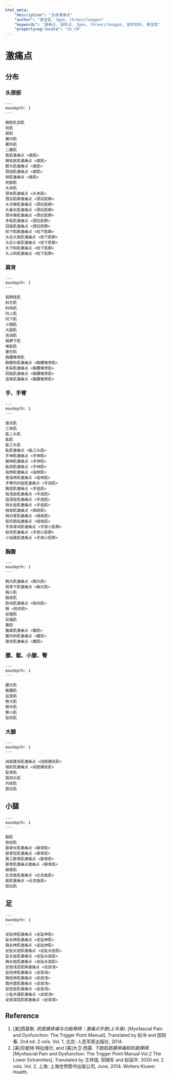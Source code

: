 ```yaml
---
html_meta:
    "description": "全身激痛点"
    "author": "黄宝臣, 3gee, threecifanggen"
    "keywords": "激痛点, 扳机点, 3gee, threecifanggen, 医学百科, 黄宝臣"
    "property=og:locale": "zh_CN"
---
```

# 激痛点

## 分布

### 头颈部

```{toctree}
---
maxdepth: 1
---

胸锁乳突肌
咬肌
颞肌
翼内肌
翼外肌
二腹肌
面肌激痛点 <面肌>
眼轮匡肌激痛点 <面肌>
颧大肌激痛点 <面肌>
颈阔肌激痛点 <面肌>
颊肌激痛点 <面肌>
枕额肌
头夹肌
颈夹肌激痛点 <头夹肌>
颈后肌群激痛点 <颈后肌群>
头半棘肌激痛点 <颈后肌群>
头最长肌激痛点 <颈后肌群>
颈半棘肌激痛点 <颈后肌群>
多裂肌激痛点 <颈后肌群>
回旋肌激痛点 <颈后肌群>
枕下肌群激痛点 <枕下肌群>
头后大直肌激痛点 <枕下肌群>
头后小直肌激痛点 <枕下肌群>
头下斜肌激痛点 <枕下肌群>
头上斜肌激痛点 <枕下肌群>
```

### 肩背

```{toctree}
---
maxdepth: 1
---

肩胛提肌
斜方肌
斜角肌
冈上肌
冈下肌
小圆肌
大圆肌
背阔肌
肩胛下肌
喙肱肌
菱形肌
胸腰椎旁肌
胸髂肋肌激痛点 <胸腰椎旁肌>
多裂肌激痛点 <胸腰椎旁肌>
回旋肌激痛点 <胸腰椎旁肌>
竖脊肌激痛点 <胸腰椎旁肌>
```

### 手、手臂

```{toctree}
---
maxdepth: 1
---

旋后肌
三角肌
肱二头肌
肱肌
肱三头肌
肱肌激痛点 <肱三头肌>
手伸肌激痛点 <手伸肌>
腕伸肌激痛点 <手伸肌>
肱桡肌激痛点 <手伸肌>
指伸肌激痛点 <指伸肌>
食指伸肌激痛点 <指伸肌>
手臂内的屈肌激痛点 <手屈肌>
腕屈肌激痛点 <手屈肌>
指浅屈肌激痛点 <手屈肌>
指深屈肌激痛点 <手屈肌>
拇长屈肌激痛点 <手屈肌>
拇收肌激痛点 <拇收肌>
拇对掌肌激痛点 <拇收肌>
扳机拇指激痛点 <拇收肌>
手部骨间肌激痛点 <手部小肌群>
蚓状肌激痛点 <手部小肌群>
小指展肌激痛点 <手部小肌群>
```

### 胸腹

```{toctree}
---
maxdepth: 1
---

胸大肌激痛点 <胸大肌>
锁骨下肌激痛点 <胸大肌>
胸小肌
胸骨肌
肋间肌激痛点 <肋间肌>
膈 <肋间肌>
前锯肌
后锯肌
腹肌
腹直肌激痛点 <腹肌>
腹外斜肌激痛点 <腹肌>
锥状肌激痛点 <腹肌>
```

### 腰、骶、小腹、臀

```{toctree}
---
maxdepth: 1
---

腰方肌
髂腰肌
盆底肌
臀大肌
臀中肌
臀小肌
梨状肌
```

### 大腿

```{toctree}
---
maxdepth: 1
---

阔筋膜张肌激痛点 <阔筋膜张肌>
缝匠肌激痛点 <阔筋膜张肌>
耻骨肌
股四头肌
内收肌
股后肌
```

## 小腿

```{toctree}
---
maxdepth: 1
---

腘肌
胫前肌
腓骨长肌激痛点 <腓骨肌>
腓骨短肌激痛点 <腓骨肌>
第三腓骨肌激痛点 <腓骨肌>
腓骨肌激痛点激痛点 <腓骨肌>
腓肠肌
比目鱼肌激痛点 <比目鱼肌>
跖肌激痛点 <比目鱼肌>
胫后肌
```

## 足

```{toctree}
---
maxdepth: 1
---

足趾伸肌激痛点 <足趾伸肌>
趾长伸肌激痛点 <足趾伸肌>
踇长伸肌激痛点 <足趾伸肌>
足趾长屈肌激痛点 <足趾长屈肌>
趾长屈肌激痛点 <足趾长屈肌>
踇长屈肌激痛点 <足趾长屈肌>
足部浅层肌群激痛点 <足部浅>
趾短伸肌激痛点 <足部浅>
踇短伸肌激痛点 <足部浅>
踇外展肌激痛点 <足部浅>
趾短屈肌激痛点 <足部浅>
小趾外展肌激痛点 <足部浅>
足部深层肌群激痛点 <足部深>
```



## Reference

1. [美]西蒙斯. *肌筋膜疼痛与功能障碍：激痛点手册(上半身)*. [Myofascial Pain and Dysfunction: The Trigger Point Manual]. Translated by 赵冲 and 田阳春. 2nd ed. 2 vols. Vol. 1, 北京: 人民军医出版社, 2014.
2. [美]珍妮特·特拉维尔, and [美]大卫·西蒙. *下肢肌筋膜疼痛和机能障碍*. [Myofascial Pain and Dysfunction: The Trigger Point Manual Vol.2 The Lower Extremities]. Translated by 王祥瑞, 郑拥军 and 赵延华. 2020 ed. 2 vols. Vol. 2, 上海: 上海世界图书出版公司, June, 2014. Wolters Kluwer Health.